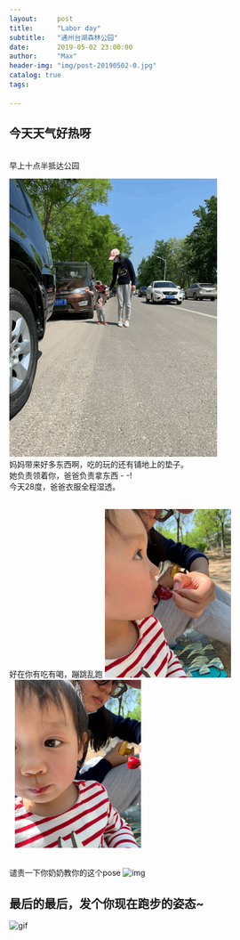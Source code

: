```yaml
---
layout:     post
title:      "Labor day"
subtitle:   "通州台湖森林公园"
date:       2019-05-02 23:00:00
author:     "Max"
header-img: "img/post-20190502-0.jpg"
catalog: true
tags:

---
```


> 
## 今天天气好热呀

<br>早上十点半抵达公园

![gif](/img/post-20190502-1.gif)
<br>妈妈带来好多东西啊，吃的玩的还有铺地上的垫子。
<br>她负责领着你，爸爸负责拿东西 - -!
<br>今天28度，爸爸衣服全程湿透。


<br>好在你有吃有喝，蹦跳乱跑
<img src="/img/post-20190502-1.jpg"  alt="图片说明" width="45%" style="display: inline-block;" ><img src="/img/post-20190502-2.jpg"  alt="图片说明" width="45%" style="display: inline-block; margin-left: 10px;"> 


<br>谴责一下你奶奶教你的这个pose
![img](/img/post-20190502-3)


## 最后的最后，发个你现在跑步的姿态~

![gif](/img/post-20190502-2.gif)



